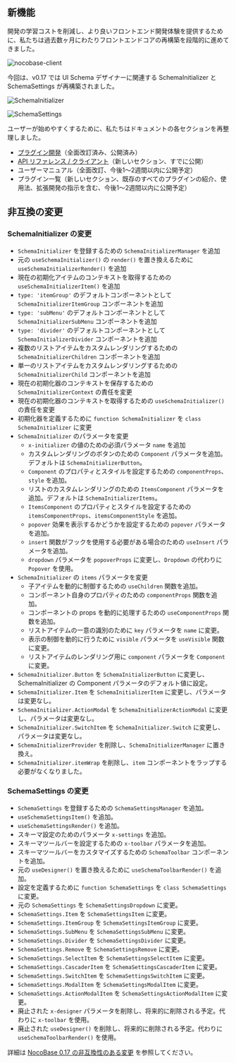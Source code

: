 ## 新機能

開発の学習コストを削減し、より良いフロントエンド開発体験を提供するために、私たちは過去数ヶ月にわたりフロントエンドコアの再構築を段階的に進めてきました。

![nocobase-client](https://static-docs.nocobase.com/fab1903e1852480f8edce8213ac54a49.webp)

今回は、v0.17 では UI Schema デザイナーに関連する SchemaInitializer と SchemaSettings が再構築されました。

![SchemaInitializer](https://static-docs.nocobase.com/ddeb33e3170cef3107a48edec4b07b55.webp)

![SchemaSettings](https://static-docs.nocobase.com/4afac0186699e0e49951ba84522c5754.webp)

ユーザーが始めやすくするために、私たちはドキュメントの各セクションを再整理しました。

* [プラグイン開発](https://docs.nocobase.com/development)（全面改訂済み、公開済み）
* [API リファレンス / クライアント](https://client.docs.nocobase.com/core/application/application)（新しいセクション、すでに公開）
* ユーザーマニュアル（全面改訂、今後1～2週間以内に公開予定）
* プラグイン一覧（新しいセクション、既存のすべてのプラグインの紹介、使用法、拡張開発の指示を含む、今後1～2週間以内に公開予定）

## 非互換の変更

### SchemaInitializer の変更

* `SchemaInitializer` を登録するための `SchemaInitializerManager` を追加
* 元の `useSchemaInitializer()` の `render()` を置き換えるために `useSchemaInitializerRender()` を追加
* 現在の初期化アイテムのコンテキストを取得するための `useSchemaInitializerItem()` を追加
* `type: 'itemGroup'` のデフォルトコンポーネントとして `SchemaInitializerItemGroup` コンポーネントを追加
* `type: 'subMenu'` のデフォルトコンポーネントとして `SchemaInitializerSubMenu` コンポーネントを追加
* `type: 'divider'` のデフォルトコンポーネントとして `SchemaInitializerDivider` コンポーネントを追加
* 複数のリストアイテムをカスタムレンダリングするための `SchemaInitializerChildren` コンポーネントを追加
* 単一のリストアイテムをカスタムレンダリングするための `SchemaInitializerChild` コンポーネントを追加
* 現在の初期化器のコンテキストを保存するための `SchemaInitializerContext` の責任を変更
* 現在の初期化器のコンテキストを取得するための `useSchemaInitializer()` の責任を変更
* 初期化器を定義するために `function SchemaInitializer` を `class SchemaInitializer` に変更
* `SchemaInitializer` のパラメータを変更
  * `x-initializer` の値のための必須パラメータ `name` を追加
  * カスタムレンダリングのボタンのための `Component` パラメータを追加。デフォルトは `SchemaInitializerButton`。
  * `Component` のプロパティとスタイルを設定するための `componentProps`、`style` を追加。
  * リストのカスタムレンダリングのための `ItemsComponent` パラメータを追加。デフォルトは `SchemaInitializerItems`。
  * `ItemsComponent` のプロパティとスタイルを設定するための `itemsComponentProps`、`itemsComponentStyle` を追加。
  * `popover` 効果を表示するかどうかを設定するための `popover` パラメータを追加。
  * `insert` 関数がフックを使用する必要がある場合のための `useInsert` パラメータを追加。
  * `dropdown` パラメータを `popoverProps` に変更し、`Dropdown` の代わりに `Popover` を使用。
* `SchemaInitializer` の `items` パラメータを変更
  * 子アイテムを動的に制御するための `useChildren` 関数を追加。
  * コンポーネント自身のプロパティのための `componentProps` 関数を追加。
  * コンポーネントの props を動的に処理するための `useComponentProps` 関数を追加。
  * リストアイテムの一意の識別のために `key` パラメータを `name` に変更。
  * 表示の制御を動的に行うために `visible` パラメータを `useVisible` 関数に変更。
  * リストアイテムのレンダリング用に `component` パラメータを `Component` に変更。
* `SchemaInitializer.Button` を `SchemaInitializerButton` に変更し、SchemaInitializer の Component パラメータのデフォルト値に設定。
* `SchemaInitializer.Item` を `SchemaInitializerItem` に変更し、パラメータは変更なし。
* `SchemaInitializer.ActionModal` を `SchemaInitializerActionModal` に変更し、パラメータは変更なし。
* `SchemaInitializer.SwitchItem` を `SchemaInitializer.Switch` に変更し、パラメータは変更なし。
* `SchemaInitializerProvider` を削除し、`SchemaInitializerManager` に置き換え。
* `SchemaInitializer.itemWrap` を削除し、`item` コンポーネントをラップする必要がなくなりました。

### SchemaSettings の変更

* `SchemaSettings` を登録するための `SchemaSettingsManager` を追加。
* `useSchemaSettingsItem()` を追加。
* `useSchemaSettingsRender()` を追加。
* スキーマ設定のためのパラメータ `x-settings` を追加。
* スキーマツールバーを設定するための `x-toolbar` パラメータを追加。
* スキーマツールバーをカスタマイズするための `SchemaToolbar` コンポーネントを追加。
* 元の `useDesigner()` を置き換えるために `useSchemaToolbarRender()` を追加。
* 設定を定義するために `function SchemaSettings` を `class SchemaSettings` に変更。
* 元の `SchemaSettings` を `SchemaSettingsDropdown` に変更。
* `SchemaSettings.Item` を `SchemaSettingsItem` に変更。
* `SchemaSettings.ItemGroup` を `SchemaSettingsItemGroup` に変更。
* `SchemaSettings.SubMenu` を `SchemaSettingsSubMenu` に変更。
* `SchemaSettings.Divider` を `SchemaSettingsDivider` に変更。
* `SchemaSettings.Remove` を `SchemaSettingsRemove` に変更。
* `SchemaSettings.SelectItem` を `SchemaSettingsSelectItem` に変更。
* `SchemaSettings.CascaderItem` を `SchemaSettingsCascaderItem` に変更。
* `SchemaSettings.SwitchItem` を `SchemaSettingsSwitchItem` に変更。
* `SchemaSettings.ModalItem` を `SchemaSettingsModalItem` に変更。
* `SchemaSettings.ActionModalItem` を `SchemaSettingsActionModalItem` に変更。
* 廃止された `x-designer` パラメータを削除し、将来的に削除される予定。代わりに `x-toolbar` を使用。
* 廃止された `useDesigner()` を削除し、将来的に削除される予定。代わりに `useSchemaToolbarRender()` を使用。

詳細は [NocoBase 0.17 の非互換性のある変更](https://docs.nocobase.com/welcome/release/upgrade-to/v017) を参照してください。

